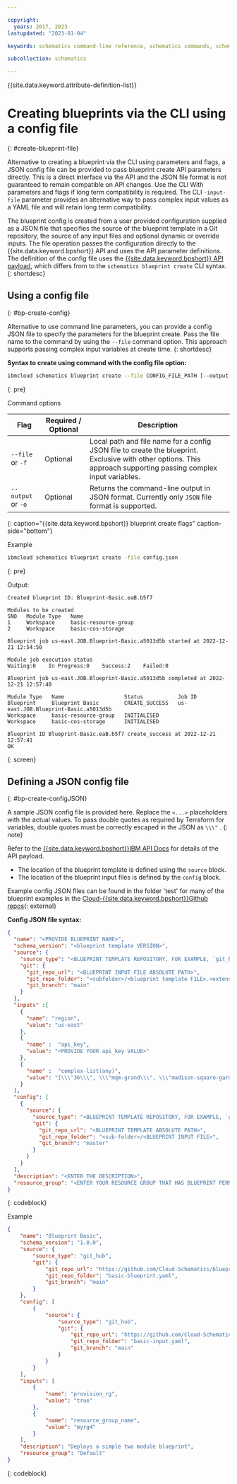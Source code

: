 ```yaml
---

copyright:
  years: 2017, 2023
lastupdated: "2023-01-04"

keywords: schematics command-line reference, schematics commands, schematics command-line, schematics reference, command-line

subcollection: schematics

---
```


{{site.data.keyword.attribute-definition-list}}


# Creating blueprints via the CLI using a config file
{: #create-blueprint-file}

Alternative to creating a blueprint via the CLI using parameters and flags, a JSON config file can be provided to pass blueprint create API parameters directly. This is a direct interface via the API and the JSON file format is not guaranteed to remain compatible on API changes. Use the CLI With parameters and flags if long term compatibility is required. The CLI `-input-file` parameter provides an alternative way to pass complex input values as a YAML file and will retain long term compatibility.    

The blueprint config is created from a user provided configuration supplied as a JSON file that specifies the source of the blueprint template in a Git repository, the source of any input files and optional dynamic or override inputs. The file operation passes the configuration directly to the {{site.data.keyword.bpshort}} API and uses the API parameter definitions. The definition of the config file uses the [{{site.data.keyword.bpshort}} API payload](https://cloud.ibm.com/apidocs/schematics/schematics#create-blueprint), which differs from to the `schematics blueprint create` CLI syntax.  
{: shortdesc}


## Using a config file
{: #bp-create-config}

Alternative to use command line parameters, you can provide a config JSON file to specify the parameters for the blueprint create. Pass the file name to the command by using the `--file` command option. This approach supports passing complex input variables at create time. 
{: shortdesc}

**Syntax to create using command with the config file option:**

```sh
ibmcloud schematics blueprint create --file CONFIG_FILE_PATH [--output OUTPUT]
```
{: pre}


Command options

| Flag | Required / Optional | Description |
| ----- | -------- | ------- |
| `--file` or `-f` | Optional | Local path and file name for a config JSON file to create the blueprint. Exclusive with other options. This approach supporting passing complex input variables. |
| `--output` or  `-o` | Optional |Returns the command-line output in JSON format. Currently only `JSON` file format is supported.|
{: caption="{{site.data.keyword.bpshort}} blueprint create flags" caption-side="bottom"}

Example

```sh
ibmcloud schematics blueprint create -file config.json
```
{: pre}

Output:

```text
Created blueprint ID: Blueprint-Basic.eaB.b5f7

Modules to be created
SNO   Module Type   Name   
1     Workspace     basic-resource-group   
2     Workspace     basic-cos-storage   
      
Blueprint job us-east.JOB.Blueprint-Basic.a5013d5b started at 2022-12-21 12:54:50

Module job execution status
Waiting:0    In Progress:0    Success:2    Failed:0   

Blueprint job us-east.JOB.Blueprint-Basic.a5013d5b completed at 2022-12-21 12:57:40

Module Type   Name                   Status           Job ID   
Blueprint     Blueprint Basic        CREATE_SUCCESS   us-east.JOB.Blueprint-Basic.a5013d5b   
Workspace     basic-resource-group   INITIALISED         
Workspace     basic-cos-storage      INITIALISED         
              
Blueprint ID Blueprint-Basic.eaB.b5f7 create_success at 2022-12-21 12:57:41
OK
```
{: screen}




## Defining a JSON config file
{: #bp-create-configJSON}

A sample JSON config file is provided here. Replace the `<...>` placeholders with the actual values. To pass double quotes as required by Terraform for variables, double quotes must be correctly escaped in the JSON as `\\\"` . 
{: note}

Refer to the [{{site.data.keyword.bpshort}}IBM API Docs](https://cloud.ibm.com/apidocs/schematics/schematics#create-blueprint) for details of the API payload. 

- The location of the blueprint template is defined using the `source` block.
- The location of the blueprint input files is defined by the `config` block. 

Example config JSON files can be found in the folder 'test' for many of the blueprint examples in the [Cloud-{{site.data.keyword.bpshort}}Github repos](https://github.com/Cloud-Schematics){: external}


**Config JSON file syntax:**
```json
{
  "name": "<PROVIDE BLUEPRINT NAME>",
  "schema_version": "<blueprint template VERSION>",
  "source": {
    "source_type": "<BLUEPRINT TEMPLATE REPOSITORY, FOR EXAMPLE, `git_hub`>",
    "git": {
      "git_repo_url": "<BLUEPRINT INPUT FILE ABSOLUTE PATH>",
      "git_repo_folder": "<subfolder>/<blueprint template FILE>.<extension>",
      "git_branch": "main"
    }
  },
  "inputs" :[
    {
      "name": "region",
      "value": "us-east"
    },
    {
      "name" :  "api_key",
      "value": "<PROVIDE YOUR api_key VALUE>"
    },
    {
      "name" :  "complex-list(any)",
      "value": "[\\\"36\\\", \\\"mqm-grand\\\", \\\"madison-square-garden\\\"]"
    }
  ],
  "config": [
    {
      "source": {
        "source_type": "<BLUEPRINT TEMPLATE REPOSITORY, FOR EXAMPLE, `git_hub`>.<extension>",
        "git": {
          "git_repo_url": "<BLUEPRINT TEMPLATE ABSOLUTE PATH>",
          "git_repo_folder": "<sub-folder>/<BLUEPRINT INPUT FILE>",
          "git_branch": "master"
        }
      }
    }
  ],
  "description": "<ENTER THE DESCRIPTION>",
  "resource_group": "<ENTER YOUR RESOURCE GROUP THAT HAS BLUEPRINT PERMISSIONS>"
}

```
{: codeblock}

Example

```json
{
    "name": "Blueprint Basic",
    "schema_version": "1.0.0",
    "source": {
        "source_type": "git_hub",
        "git": {
            "git_repo_url": "https://github.com/Cloud-Schematics/blueprint-basic-example",
            "git_repo_folder": "basic-blueprint.yaml",
            "git_branch": "main"
        }
    },
    "config": [
        {
            "source": {
                "source_type": "git_hub",
                "git": {
                    "git_repo_url": "https://github.com/Cloud-Schematics/blueprint-basic-example",
                    "git_repo_folder": "basic-input.yaml",
                    "git_branch": "main"
                }
            }
        }
    ],
    "inputs": [
        {
            "name": "provision_rg",
            "value": "true"
        },
        {
            "name": "resource_group_name",
            "value": "myrg4"
        }
    ],
    "description": "Deploys a simple two module blueprint",
    "resource_group": "Default"
}
```
{: codeblock}


